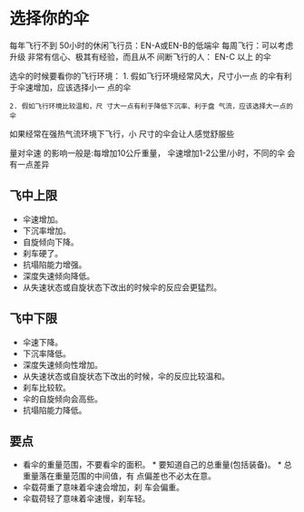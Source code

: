 # 选择你的伞

每年飞行不到 50小时的休闲飞行员：EN-A或EN-B的低端伞
每周飞行：可以考虑升级
非常有信心、极其有经验，而且从不 间断飞行的人： EN-C 以上 的伞


选伞的时候要看你的飞行环境：
    1. 假如飞行环境经常风大，尺寸小一点 的伞有利于伞速增加，应该选择小一 点的伞
    
    2. 假如飞行环境比较温和，尺 寸大一点有利于降低下沉率、利于盘 气流，应该选择大一点的伞

如果经常在强热气流环境下飞行，小 尺寸的伞会让人感觉舒服些


量对伞速 的影响一般是:每增加10公斤重量， 伞速增加1-2公里/小时，不同的伞 会有一点差异


## 飞中上限

* 伞速增加。
* 下沉率增加。
* 自旋倾向下降。
* 刹车硬了。
* 抗塌陷能力增强。
* 深度失速倾向降低。
* 从失速状态或自旋状态下改出的时候伞的反应会更猛烈。

## 飞中下限

* 伞速下降。
* 下沉率降低。
* 深度失速倾向性增加。
* 从失速状态或自旋状态下改出的时候，伞的反应比较温和。
* 刹车比较软。
* 伞的自旋倾向会高些。
* 抗塌陷能力降低。


## 要点
* 看伞的重量范围，不要看伞的面积。 * 要知道自己的总重量(包括装备)。 * 总重量落在重量范围的中间值，有 点偏差也不必太在意。
* 伞载荷重了意味着伞速会增加，刹 车会偏重。
* 伞载荷轻了意味着伞速慢，刹车轻。